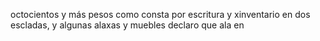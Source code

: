 octocientos y más pesos como consta por escritura y xinventario en dos escladas, y algunas alaxas y muebles declaro que ala en